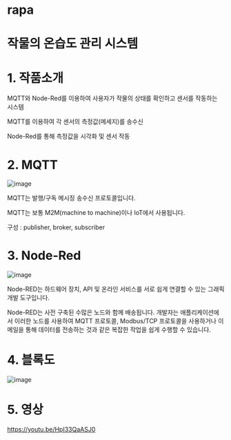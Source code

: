 # rapa

# 작물의 온습도 관리 시스템
# 1️. 작품소개
MQTT와 Node-Red를 이용하여 사용자가 작물의 상태를 확인하고 센서를 작동하는 시스템


MQTT를 이용하여 각 센서의 측정값(메세지)를 송수신

Node-Red를 통해 측정값을 시각화 및 센서 작동

# 2. MQTT
![image](https://github.com/2023rapa-project/rapa/assets/132196804/f8a23178-36cc-44a3-83ee-41f327a02ee5)

MQTT는 발행/구독 메시징 송수신 프로토콜입니다.

MQTT는 보통 M2M(machine to machine)이나 IoT에서 사용됩니다.

구성 : publisher, broker, subscriber

# 3. Node-Red
![image](https://github.com/2023rapa-project/rapa/assets/132196804/4f2fbb07-eb6e-4e74-a2f3-7e9609e8b0d1)

Node-RED는 하드웨어 장치, API 및 온라인 서비스를 서로 쉽게 연결할 수 있는 그래픽 개발 도구입니다.

Node-RED는 사전 구축된 수많은 노드와 함께 배송됩니다. 개발자는 애플리케이션에서 이러한 노드를 사용하여 MQTT 프로토콜, Modbus/TCP 프로토콜을 사용하거나 이메일을 통해 데이터를 전송하는 것과 같은 복잡한 작업을 쉽게 수행할 수 있습니다.

# 4. 블록도
![image](https://github.com/2023rapa-project/rapa/assets/132196804/444923cb-db94-4eac-a61b-0d3ea322be90)

# 5. 영상
https://youtu.be/HpI33QaASJ0
